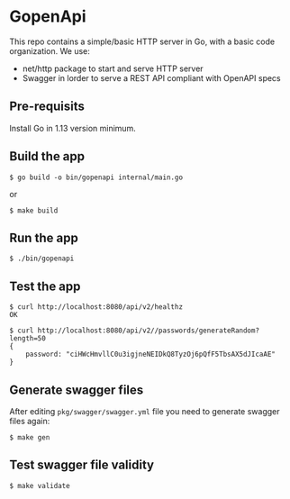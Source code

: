 # GopenApi

This repo contains a simple/basic HTTP server in Go, with a basic code organization.
We use:
* net/http package to start and serve HTTP server
* Swagger in lorder to serve a REST API compliant with OpenAPI specs

## Pre-requisits

Install Go in 1.13 version minimum.

## Build the app

`$ go build -o bin/gopenapi internal/main.go`

or

`$ make build`

## Run the app

`$ ./bin/gopenapi`

## Test the app

```
$ curl http://localhost:8080/api/v2/healthz
OK

$ curl http://localhost:8080/api/v2//passwords/generateRandom?length=50
{
    password: "ciHWcHmvllC0u3igjneNEIDkQ8TyzOj6pQfF5TbsAX5dJIcaAE"
}
```

## Generate swagger files

After editing `pkg/swagger/swagger.yml` file you need to generate swagger files again:

`$ make gen`

## Test swagger file validity

`$ make validate`